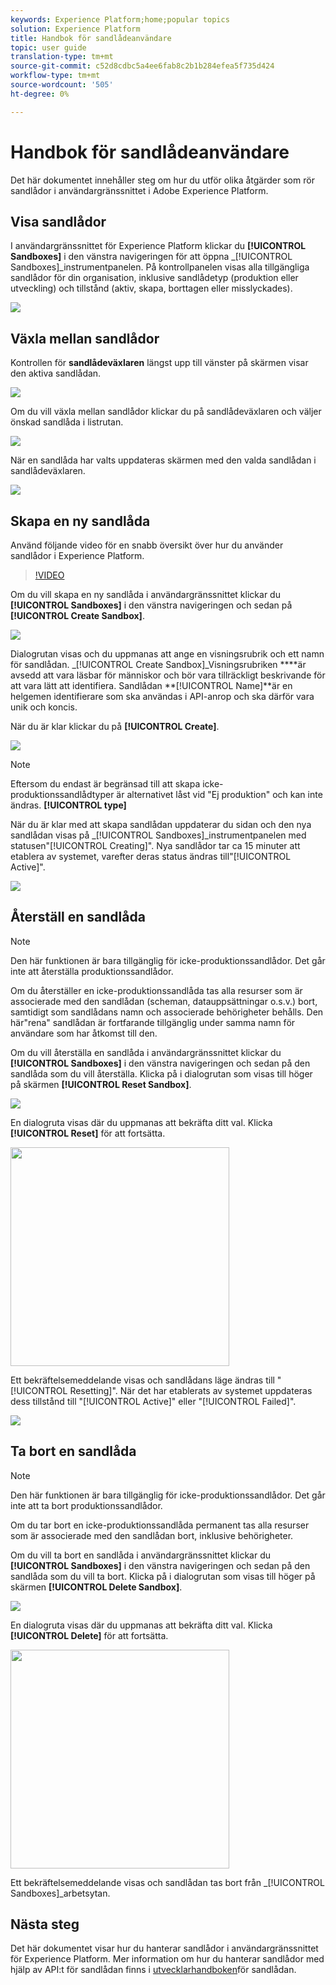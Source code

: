 ```yaml
---
keywords: Experience Platform;home;popular topics
solution: Experience Platform
title: Handbok för sandlådeanvändare
topic: user guide
translation-type: tm+mt
source-git-commit: c52d8cdbc5a4ee6fab8c2b1b284efea5f735d424
workflow-type: tm+mt
source-wordcount: '505'
ht-degree: 0%

---
```



# Handbok för sandlådeanvändare

Det här dokumentet innehåller steg om hur du utför olika åtgärder som rör sandlådor i användargränssnittet i Adobe Experience Platform.

## Visa sandlådor

I användargränssnittet för Experience Platform klickar du **[!UICONTROL Sandboxes]** i den vänstra navigeringen för att öppna _[!UICONTROL Sandboxes]_instrumentpanelen. På kontrollpanelen visas alla tillgängliga sandlådor för din organisation, inklusive sandlådetyp (produktion eller utveckling) och tillstånd (aktiv, skapa, borttagen eller misslyckades).

![](../images/ui/sandboxes-tab.png)

## Växla mellan sandlådor

Kontrollen för **sandlådeväxlaren** längst upp till vänster på skärmen visar den aktiva sandlådan.

![](../images/ui/sandbox-selector.png)

Om du vill växla mellan sandlådor klickar du på sandlådeväxlaren och väljer önskad sandlåda i listrutan.

![](../images/ui/switch-sandbox.png)

När en sandlåda har valts uppdateras skärmen med den valda sandlådan i sandlådeväxlaren.

![](../images/ui/sandbox-switched.png)

## Skapa en ny sandlåda

Använd följande video för en snabb översikt över hur du använder sandlådor i Experience Platform.

>[!VIDEO](https://video.tv.adobe.com/v/29838/?quality=12&learn=on)

Om du vill skapa en ny sandlåda i användargränssnittet klickar du **[!UICONTROL Sandboxes]** i den vänstra navigeringen och sedan på **[!UICONTROL Create Sandbox]**.

![](../images/ui/create-sandbox-button.png)

Dialogrutan visas och du uppmanas att ange en visningsrubrik och ett namn för sandlådan. _[!UICONTROL Create Sandbox]_Visningsrubriken ****är avsedd att vara läsbar för människor och bör vara tillräckligt beskrivande för att vara lätt att identifiera. Sandlådan **[!UICONTROL Name]**är en helgemen identifierare som ska användas i API-anrop och ska därför vara unik och koncis.

När du är klar klickar du på **[!UICONTROL Create]**.

![](../images/ui/create-sandbox-dialog.png)

>[!NOTE]
>
>Eftersom du endast är begränsad till att skapa icke-produktionssandlådtyper är alternativet låst vid &quot;Ej produktion&quot; och kan inte ändras. **[!UICONTROL type]**

När du är klar med att skapa sandlådan uppdaterar du sidan och den nya sandlådan visas på _[!UICONTROL Sandboxes]_instrumentpanelen med statusen&quot;[!UICONTROL Creating]&quot;. Nya sandlådor tar ca 15 minuter att etablera av systemet, varefter deras status ändras till&quot;[!UICONTROL Active]&quot;.

![](../images/ui/sandbox-created.png)

## Återställ en sandlåda

>[!NOTE]
>
>Den här funktionen är bara tillgänglig för icke-produktionssandlådor. Det går inte att återställa produktionssandlådor.

Om du återställer en icke-produktionssandlåda tas alla resurser som är associerade med den sandlådan (scheman, datauppsättningar o.s.v.) bort, samtidigt som sandlådans namn och associerade behörigheter behålls. Den här&quot;rena&quot; sandlådan är fortfarande tillgänglig under samma namn för användare som har åtkomst till den.

Om du vill återställa en sandlåda i användargränssnittet klickar du **[!UICONTROL Sandboxes]** i den vänstra navigeringen och sedan på den sandlåda som du vill återställa. Klicka på i dialogrutan som visas till höger på skärmen **[!UICONTROL Reset Sandbox]**.

![](../images/ui/reset-sandbox-button.png)

En dialogruta visas där du uppmanas att bekräfta ditt val. Klicka **[!UICONTROL Reset]** för att fortsätta.

<img src="../images/ui/reset-are-you-sure.png" width="350"><br>

Ett bekräftelsemeddelande visas och sandlådans läge ändras till &quot;[!UICONTROL Resetting]&quot;. När det har etablerats av systemet uppdateras dess tillstånd till &quot;[!UICONTROL Active]&quot; eller &quot;[!UICONTROL Failed]&quot;.

![](../images/ui/sandbox-resetting.png)

## Ta bort en sandlåda

>[!NOTE]
>
>Den här funktionen är bara tillgänglig för icke-produktionssandlådor. Det går inte att ta bort produktionssandlådor.

Om du tar bort en icke-produktionssandlåda permanent tas alla resurser som är associerade med den sandlådan bort, inklusive behörigheter.

Om du vill ta bort en sandlåda i användargränssnittet klickar du **[!UICONTROL Sandboxes]** i den vänstra navigeringen och sedan på den sandlåda som du vill ta bort. Klicka på i dialogrutan som visas till höger på skärmen **[!UICONTROL Delete Sandbox]**.

![](../images/ui/delete-sandbox-button.png)

En dialogruta visas där du uppmanas att bekräfta ditt val. Klicka **[!UICONTROL Delete]** för att fortsätta.

<img src="../images/ui/delete-are-you-sure.png" width="350"><br>

Ett bekräftelsemeddelande visas och sandlådan tas bort från _[!UICONTROL Sandboxes]_arbetsytan.

## Nästa steg

Det här dokumentet visar hur du hanterar sandlådor i användargränssnittet för Experience Platform. Mer information om hur du hanterar sandlådor med hjälp av API:t för sandlådan finns i [utvecklarhandboken](../api/getting-started.md)för sandlådan.